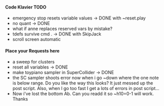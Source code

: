 #### Code Klavier TODO ####

- emergency stop resets variable values -> DONE with ~reset.play
- no quant -> DONE
- what if anne replaces reserved vars by mistake?
- tdefs survive cmd . -> DONE with SkipJack
- scroll screen automatic

#### Place your Requests here ####
- a sweep for clusters
- reset all variables -> DONE
- make toypiano sampler in SuperCollider  -> DONE
- the SC sampler shoots error now when i go ~down where the one note is below range. Do you like the way this looks? It just messed up the post script. Also, when I go too fast I get a lots of errors in post script...
- Now i've lost the bottom Ab. Can you readd it so ~h10=0-1 will work. Thanks
